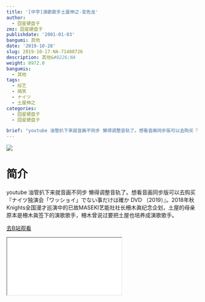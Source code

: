 ```yaml
---
title: '[中字]演歌歌手土屋伸之-变色龙'
author:
  - 囧星硬盘子
zmz: 囧星硬盘子
publishdate: '2001-01-03'
bangumi: 其他
date: '2019-10-28'
slug: 2019-10-17-NA-71480726
description: 其他&#8226;NA
weight: 8972.0
bangumis:
  - 其他
tags:
  - 综艺
  - 搞笑
  - ナイツ
  - 土屋伸之
categories:
  - 囧星硬盘子
  - 囧星硬盘子

brief: "youtube 油管扒下来就音画不同步 懒得调整音轨了。想看音画同步版可以去购买『ナイツ独演会「ワッショイ」でない事だけは確か DVD （2019）』。2018年秋Knights全国漫才巡演中的已故MASEKI艺能社社长柵木眞纪念企划，土屋的母亲原本是柵木眞签下的演歌歌手，柵木曾说过要把土屋也培养成演歌歌手。"
---
```

![](https://raw.githubusercontent.com/tcgriffith/owaraisite/master/static/tmpimg/61007cc3fc80b5fc7781a096c4d09b375e2b49c3.jpg.480.jpg)
# 简介  
youtube
油管扒下来就音画不同步 懒得调整音轨了。想看音画同步版可以去购买『ナイツ独演会「ワッショイ」でない事だけは確か DVD （2019）』。2018年秋Knights全国漫才巡演中的已故MASEKI艺能社社长柵木眞纪念企划，土屋的母亲原本是柵木眞签下的演歌歌手，柵木曾说过要把土屋也培养成演歌歌手。  

[去B站观看](https://www.bilibili.com/video/av71480726/)
<div class ="resp-container"><iframe class="testiframe" src="//player.bilibili.com/player.html?aid=71480726"", scrolling="no", allowfullscreen="true" > </iframe></div> 
